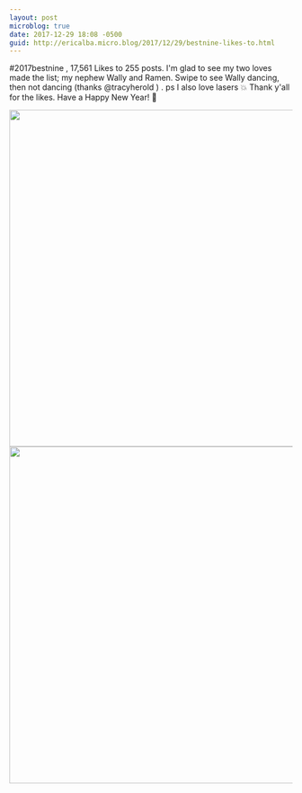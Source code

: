 ```yaml
---
layout: post
microblog: true
date: 2017-12-29 18:08 -0500
guid: http://ericalba.micro.blog/2017/12/29/bestnine-likes-to.html
---
```

#2017bestnine , 17,561 Likes to 255 posts.
I'm glad to see my two loves made the list; my nephew Wally and Ramen. Swipe to see Wally dancing, then not dancing (thanks @tracyherold ) .
ps I also love lasers 💥 
Thank y'all for the likes. Have a Happy New Year! 🎉

<img src="http://micro.ericalba.com/uploads/2018/04af8a5c18.jpg" width="598" height="600" /><img src="http://micro.ericalba.com/uploads/2018/63fce0461a.jpg" width="600" height="600" />
